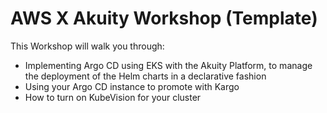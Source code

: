 # AWS X Akuity Workshop (Template)

This Workshop will walk you through:
- Implementing Argo CD using EKS with the Akuity Platform, to manage the deployment of the Helm charts in a declarative fashion
- Using your Argo CD instance to promote with Kargo
- How to turn on KubeVision for your cluster


